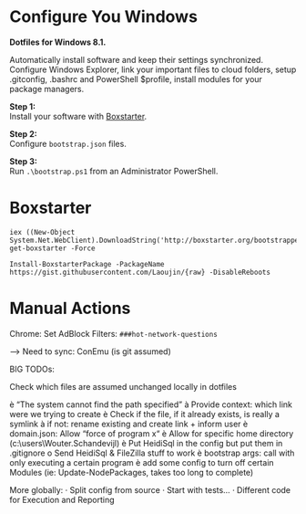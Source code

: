Configure You Windows
=====================
**Dotfiles for Windows 8.1.**  
  
Automatically install software and keep their settings synchronized.     
Configure Windows Explorer, link your important files to cloud folders, setup .gitconfig, .bashrc and PowerShell $profile, install modules for your package managers. 

**Step 1:**   
Install your software with [Boxstarter](http://boxstarter.org/).

**Step 2:**  
Configure `bootstrap.json` files.

**Step 3:**  
Run `.\bootstrap.ps1` from an Administrator PowerShell.

Boxstarter
==========

```
iex ((New-Object System.Net.WebClient).DownloadString('http://boxstarter.org/bootstrapper.ps1')); get-boxstarter -Force

Install-BoxstarterPackage -PackageName https://gist.githubusercontent.com/Laoujin/{raw} -DisableReboots
```

Manual Actions
==============
Chrome: Set AdBlock Filters: `###hot-network-questions`



--> Need to sync: ConEmu (is git assumed)

BIG TODOs:

Check which files are assumed unchanged locally in dotfiles
 
è “The system cannot find the path specified” à Provide context: which link were we trying to create
è Check if the file, if it already exists, is really a symlink à if not: rename existing and create link + inform user
è domain.json: Allow “force of program x“
è Allow for specific home directory (c:\users\Wouter.Schandevijl)
è Put HeidiSql in the config but put them in .gitignore
o   Send HeidiSql & FileZilla stuff to work
è bootstrap args: call with only executing a certain program
è add some config to turn off certain Modules (ie: Update-NodePackages, takes too long to complete)
 
More globally:
·        Split config from source
·        Start with tests…
·        Different code for Execution and Reporting
